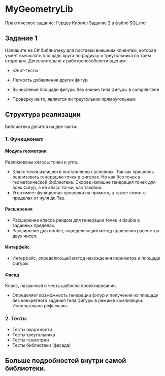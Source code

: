 # MyGeometryLib
Практическое задание: Герцев Кирилл
Задание 2 в файле SQL.md
## Задание 1
Напишите на C# библиотеку для поставки внешним клиентам, которая умеет вычислять площадь круга по радиусу и треугольника по трем сторонам. Дополнительно к работоспособности оценим:

-   Юнит-тесты
    
-   Легкость добавления других фигур
    
-   Вычисление площади фигуры без знания типа фигуры в compile-time
    
-   Проверку на то, является ли треугольник прямоугольным

## Структура реализации
Библиотека делится на две части:

### 1. Функционал:

#### Модуль геометрии
Реализованы классы точки и угла. 
- Класс точки излишен в поставленных условиях. Так как пришлось реализовать генерацию точек в фигурах. Но как без точек в геометрической библиотеке. Скорее излишне генерация точек для всех фигур, а не класс точки, как таковой.
- Угол имеет функционал проверки на прямоту, а также лежит в пределах от нуля до Tau.

#### Расширения
- Расширение класса рандом для генерации точек и double в заданных пределах.
- Расширение для double, определяющий метод сравнения равенства двух чисел.

#### Интерфейс
- Интерфейс, определяющий метод нахождения периметра и площади фигуры.

#### Фасад
Класс, названный в честь шаблона проектирования.
- Определяет возможность генерации фигур и получения их площади без конкретного задания типа фигуры в режиме компиляции. Использована рефлексия.

### 2. Тесты
- Тесты окружности
- Тесты треугольника
- Тесты геометрии
- Тесты библиотеки (фасада)

## Больше подробностей внутри самой библиотеки.
